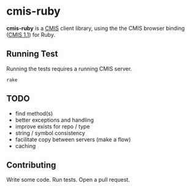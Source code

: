 # cmis-ruby

**cmis-ruby** is a [CMIS](http://chemistry.apache.org/project/cmis.html) client library, using the the CMIS browser binding ([CMIS 1.1](http://docs.oasis-open.org/cmis/CMIS/v1.1/CMIS-v1.1.html)) for Ruby.

## Running Test

Running the tests requires a running CMIS server.

    rake

## TODO

* find method(s)
* better exceptions and handling
* improve exists for repo / type
* string / symbol consistency
* facilitate copy between servers (make a flow)
* caching

## Contributing

Write some code. Run tests. Open a pull request.
